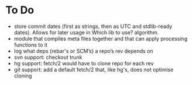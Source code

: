 # To Do

* store commit dates (first as strings, then as UTC and stdlib-ready dates). Allows for later usage in Which lib to use? algorithm.
* module that compiles meta files together and that can apply processing functions to it
* log what deps (rebar's or SCM’s) a repo’s rev depends on
* svn support: checkout trunk
* hg support: fetch/2 would have to clone repo for each rev
* git support: add a default fetch/2 that, like hg's, does not optimise cloning
